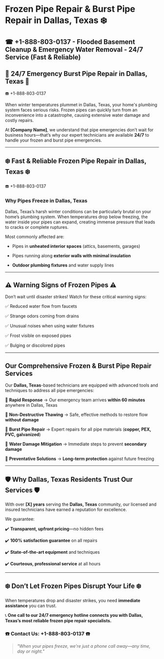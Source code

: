 # Frozen Pipe Repair & Burst Pipe Repair in Dallas, Texas ❄️  
## ☎ +1-888-803-0137 - Flooded Basement Cleanup & Emergency Water Removal - 24/7 Service (Fast & Reliable)  

## 🚨 24/7 Emergency Burst Pipe Repair in Dallas, Texas 🚨  
☎️ +1-888-803-0137  

When winter temperatures plummet in Dallas, Texas, your home's plumbing system faces serious risks. Frozen pipes can quickly turn from an inconvenience into a catastrophe, causing extensive water damage and costly repairs.  

At **[Company Name]**, we understand that pipe emergencies don’t wait for business hours—that’s why our expert technicians are available **24/7** to handle your frozen and burst pipe emergencies.  

---

## ❄️ Fast & Reliable Frozen Pipe Repair in Dallas, Texas ❄️  
☎️ +1-888-803-0137  

### Why Pipes Freeze in Dallas, Texas  

Dallas, Texas’s harsh winter conditions can be particularly brutal on your home’s plumbing system. When temperatures drop below freezing, the water inside your pipes can expand, creating immense pressure that leads to cracks or complete ruptures.  

Most commonly affected are:  

- Pipes in **unheated interior spaces** (attics, basements, garages)  
- Pipes running along **exterior walls with minimal insulation**  
- **Outdoor plumbing fixtures** and water supply lines  

---

## ⚠️ Warning Signs of Frozen Pipes ⚠️  

Don’t wait until disaster strikes! Watch for these critical warning signs:  

✅ Reduced water flow from faucets  
✅ Strange odors coming from drains  
✅ Unusual noises when using water fixtures  
✅ Frost visible on exposed pipes  
✅ Bulging or discolored pipes  

---

## Our Comprehensive Frozen & Burst Pipe Repair Services  

Our **Dallas, Texas**-based technicians are equipped with advanced tools and techniques to address all pipe emergencies:  

🔹 **Rapid Response** → Our emergency team arrives **within 60 minutes** anywhere in Dallas, Texas  
🔹 **Non-Destructive Thawing** → Safe, effective methods to restore flow **without damage**  
🔹 **Burst Pipe Repair** → Expert repairs for all pipe materials (**copper, PEX, PVC, galvanized**)  
🔹 **Water Damage Mitigation** → Immediate steps to prevent **secondary damage**  
🔹 **Preventative Solutions** → **Long-term protection** against future freezing  

---

## 🛡️ Why Dallas, Texas Residents Trust Our Services 🛡️  

With over **[X] years** serving the **Dallas, Texas** community, our licensed and insured technicians have earned a reputation for excellence.  

We guarantee:  

✔️ **Transparent, upfront pricing**—no hidden fees  
✔️ **100% satisfaction guarantee** on all repairs  
✔️ **State-of-the-art equipment** and techniques  
✔️ **Courteous, professional service** at all hours  

---

## ❄️ Don’t Let Frozen Pipes Disrupt Your Life ❄️  

When temperatures drop and disaster strikes, you need **immediate assistance** you can trust.  

📞 **One call to our 24/7 emergency hotline connects you with Dallas, Texas’s most reliable frozen pipe repair specialists.**  

### ☎️ Contact Us: +1-888-803-0137 ☎️  

> *"When your pipes freeze, we're just a phone call away—any time, day or night."*
